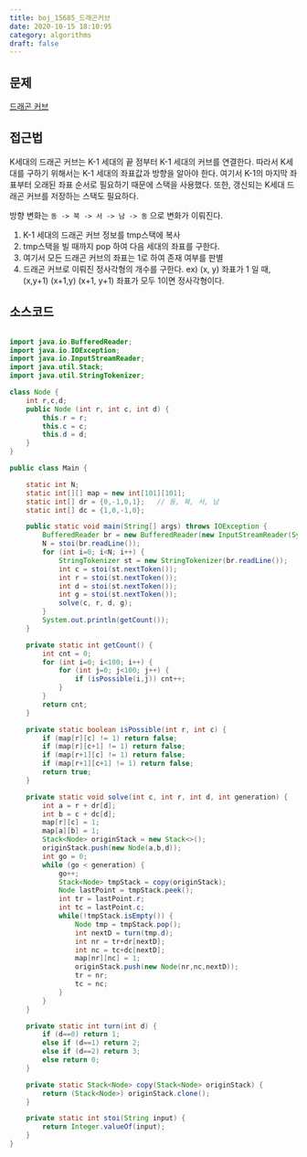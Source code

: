 ```yaml
---
title: boj_15685_드래곤커브
date: 2020-10-15 18:10:95
category: algorithms
draft: false
---
```


## 문제
[드래곤 커브](https://www.acmicpc.net/problem/15685)


## 접근법
K세대의 드래곤 커브는 K-1 세대의 끝 점부터 K-1 세대의 커브를 연결한다. 따라서 K세대를 구하기 위해서는 K-1 세대의 좌표값과 방향을 알아야 한다. 여기서 K-1의 마지막 좌표부터 오래된 좌표 순서로 필요하기 때문에 스택을 사용했다. 또한, 갱신되는 K세대 드래곤 커브를 저장하는 스택도 필요하다.

방향 변화는 `동 -> 북 -> 서 -> 남 -> 동` 으로 변화가 이뤄진다.

1. K-1 세대의 드래곤 커브 정보를 tmp스택에 복사
2. tmp스택을 빌 때까지 pop 하여 다음 세대의 좌표를 구한다.
3. 여기서 모든 드래곤 커브의 좌표는 1로 하여 존재 여부를 판별
4. 드래곤 커브로 이뤄진 정사각형의 개수를 구한다. ex)  (x, y) 좌표가 1 일 때, (x,y+1) (x+1,y) (x+1, y+1) 좌표가 모두 1이면 정사각형이다.



## 소스코드

```java

import java.io.BufferedReader;
import java.io.IOException;
import java.io.InputStreamReader;
import java.util.Stack;
import java.util.StringTokenizer;

class Node {
    int r,c,d;
    public Node (int r, int c, int d) {
        this.r = r;
        this.c = c;
        this.d = d;
    }
}

public class Main {

    static int N;
    static int[][] map = new int[101][101];
    static int[] dr = {0,-1,0,1};   // 동, 북, 서, 남
    static int[] dc = {1,0,-1,0};

    public static void main(String[] args) throws IOException {
        BufferedReader br = new BufferedReader(new InputStreamReader(System.in));
        N = stoi(br.readLine());
        for (int i=0; i<N; i++) {
            StringTokenizer st = new StringTokenizer(br.readLine());
            int c = stoi(st.nextToken());
            int r = stoi(st.nextToken());
            int d = stoi(st.nextToken());
            int g = stoi(st.nextToken());
            solve(c, r, d, g);
        }
        System.out.println(getCount());
    }

    private static int getCount() {
        int cnt = 0;
        for (int i=0; i<100; i++) {
            for (int j=0; j<100; j++) {
                if (isPossible(i,j)) cnt++;
            }
        }
        return cnt;
    }

    private static boolean isPossible(int r, int c) {
        if (map[r][c] != 1) return false;
        if (map[r][c+1] != 1) return false;
        if (map[r+1][c] != 1) return false;
        if (map[r+1][c+1] != 1) return false;
        return true;
    }

    private static void solve(int c, int r, int d, int generation) {
        int a = r + dr[d];
        int b = c + dc[d];
        map[r][c] = 1;
        map[a][b] = 1;
        Stack<Node> originStack = new Stack<>();
        originStack.push(new Node(a,b,d));
        int go = 0;
        while (go < generation) {
            go++;
            Stack<Node> tmpStack = copy(originStack);
            Node lastPoint = tmpStack.peek();
            int tr = lastPoint.r;
            int tc = lastPoint.c;
            while(!tmpStack.isEmpty()) {
                Node tmp = tmpStack.pop();
                int nextD = turn(tmp.d);
                int nr = tr+dr[nextD];
                int nc = tc+dc[nextD];
                map[nr][nc] = 1;
                originStack.push(new Node(nr,nc,nextD));
                tr = nr;
                tc = nc;
            }
        }
    }

    private static int turn(int d) {
        if (d==0) return 1;
        else if (d==1) return 2;
        else if (d==2) return 3;
        else return 0;
    }

    private static Stack<Node> copy(Stack<Node> originStack) {
        return (Stack<Node>) originStack.clone();
    }

    private static int stoi(String input) {
        return Integer.valueOf(input);
    }
}

```
